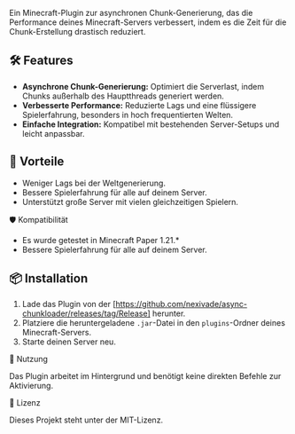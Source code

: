 Ein Minecraft-Plugin zur asynchronen Chunk-Generierung, das die Performance deines Minecraft-Servers verbessert, indem es die Zeit für die Chunk-Erstellung drastisch reduziert.

## 🛠️ Features

- **Asynchrone Chunk-Generierung:** Optimiert die Serverlast, indem Chunks außerhalb des Hauptthreads generiert werden.
- **Verbesserte Performance:** Reduzierte Lags und eine flüssigere Spielerfahrung, besonders in hoch frequentierten Welten.
- **Einfache Integration:** Kompatibel mit bestehenden Server-Setups und leicht anpassbar.

## 🚀 Vorteile

- Weniger Lags bei der Weltgenerierung.
- Bessere Spielerfahrung für alle auf deinem Server.
- Unterstützt große Server mit vielen gleichzeitigen Spielern.

🛡️ Kompatibilität

- Es wurde getestet in Minecraft Paper 1.21.*
- Bessere Spielerfahrung für alle auf deinem Server.
    
## 📦 Installation

1. Lade das Plugin von der [https://github.com/nexivade/async-chunkloader/releases/tag/Release] herunter.
2. Platziere die heruntergeladene `.jar`-Datei in den `plugins`-Ordner deines Minecraft-Servers.
3. Starte deinen Server neu.

📖 Nutzung

Das Plugin arbeitet im Hintergrund und benötigt keine direkten Befehle zur Aktivierung.

📜 Lizenz

Dieses Projekt steht unter der MIT-Lizenz.
